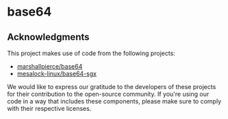 # base64

## Acknowledgments
This project makes use of code from the following projects:

* [marshallpierce/base64](https://github.com/marshallpierce/rust-base64)
* [mesalock-linux/base64-sgx](https://github.com/mesalock-linux/rust-base64-sgx)

We would like to express our gratitude to the developers of these projects for their contribution to the open-source community. If you're using our code in a way that includes these components, please make sure to comply with their respective licenses.

